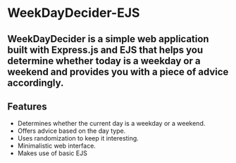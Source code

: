 # WeekDayDecider-EJS

## WeekDayDecider is a simple web application built with Express.js and EJS that helps you determine whether today is a weekday or a weekend and provides you with a piece of advice accordingly.

## Features

- Determines whether the current day is a weekday or a weekend.
- Offers advice based on the day type.
- Uses randomization to keep it interesting.
- Minimalistic web interface.
- Makes use of basic EJS


